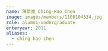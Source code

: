 ```yaml
---
name: 陳景豪 Ching-Hao Chen 
image: images/members/1100104334.jpg 
role: alumni-undergraduate
enteryear: 2011
aliases:
  - ching hao chen
---
```

